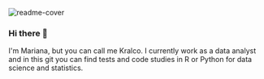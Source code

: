 ![readme-cover](https://user-images.githubusercontent.com/66708768/167753881-16f94ba1-8de1-411d-9afe-e747a7c29355.png)

### Hi there 👋

I'm Mariana, but you can call me Kralco. I currently work as a data analyst and in this git you can find tests and code studies in R or Python for data science and statistics.
